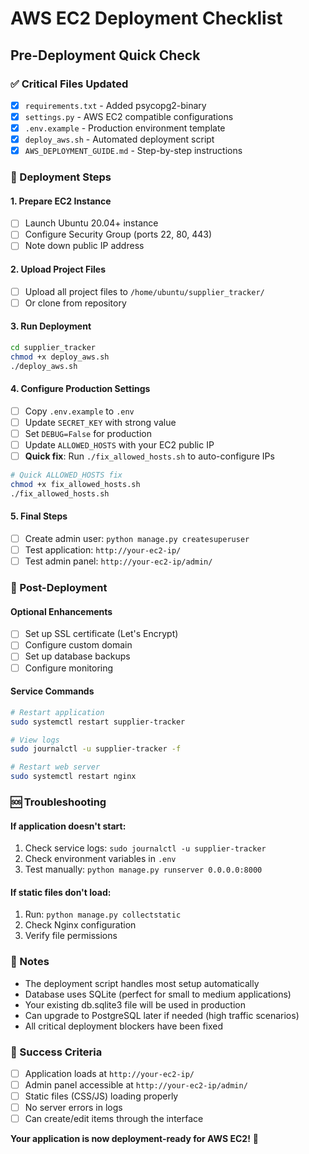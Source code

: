# AWS EC2 Deployment Checklist
## Pre-Deployment Quick Check

### ✅ Critical Files Updated
- [x] `requirements.txt` - Added psycopg2-binary
- [x] `settings.py` - AWS EC2 compatible configurations
- [x] `.env.example` - Production environment template
- [x] `deploy_aws.sh` - Automated deployment script
- [x] `AWS_DEPLOYMENT_GUIDE.md` - Step-by-step instructions

### 🚀 Deployment Steps

#### 1. Prepare EC2 Instance
- [ ] Launch Ubuntu 20.04+ instance
- [ ] Configure Security Group (ports 22, 80, 443)
- [ ] Note down public IP address

#### 2. Upload Project Files
- [ ] Upload all project files to `/home/ubuntu/supplier_tracker/`
- [ ] Or clone from repository

#### 3. Run Deployment
```bash
cd supplier_tracker
chmod +x deploy_aws.sh
./deploy_aws.sh
```

#### 4. Configure Production Settings
- [ ] Copy `.env.example` to `.env`
- [ ] Update `SECRET_KEY` with strong value
- [ ] Set `DEBUG=False` for production
- [ ] Update `ALLOWED_HOSTS` with your EC2 public IP
- [ ] **Quick fix**: Run `./fix_allowed_hosts.sh` to auto-configure IPs

```bash
# Quick ALLOWED_HOSTS fix
chmod +x fix_allowed_hosts.sh
./fix_allowed_hosts.sh
```

#### 5. Final Steps
- [ ] Create admin user: `python manage.py createsuperuser`
- [ ] Test application: `http://your-ec2-ip/`
- [ ] Test admin panel: `http://your-ec2-ip/admin/`

### 🔧 Post-Deployment

#### Optional Enhancements
- [ ] Set up SSL certificate (Let's Encrypt)
- [ ] Configure custom domain
- [ ] Set up database backups
- [ ] Configure monitoring

#### Service Commands
```bash
# Restart application
sudo systemctl restart supplier-tracker

# View logs
sudo journalctl -u supplier-tracker -f

# Restart web server
sudo systemctl restart nginx
```

### 🆘 Troubleshooting

#### If application doesn't start:
1. Check service logs: `sudo journalctl -u supplier-tracker`
2. Check environment variables in `.env`
3. Test manually: `python manage.py runserver 0.0.0.0:8000`

#### If static files don't load:
1. Run: `python manage.py collectstatic`
2. Check Nginx configuration
3. Verify file permissions

### 📝 Notes
- The deployment script handles most setup automatically
- Database uses SQLite (perfect for small to medium applications)
- Your existing db.sqlite3 file will be used in production
- Can upgrade to PostgreSQL later if needed (high traffic scenarios)
- All critical deployment blockers have been fixed

### 🎯 Success Criteria
- [ ] Application loads at `http://your-ec2-ip/`
- [ ] Admin panel accessible at `http://your-ec2-ip/admin/`
- [ ] Static files (CSS/JS) loading properly
- [ ] No server errors in logs
- [ ] Can create/edit items through the interface

**Your application is now deployment-ready for AWS EC2!** 🚀
